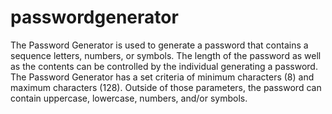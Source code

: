 # passwordgenerator
The Password Generator is used to generate a password that contains a sequence letters, numbers, or symbols.
The length of the password as well as the contents can be controlled by the individual generating a password.
The Password Generator has a set criteria of minimum characters (8) and maximum characters (128). Outside of those parameters, the password can contain uppercase, lowercase, numbers, and/or symbols.
